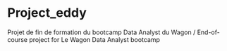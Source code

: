 # Project_eddy
Projet de fin de formation du bootcamp Data Analyst du Wagon / End-of-course project for Le Wagon Data Analyst bootcamp 

